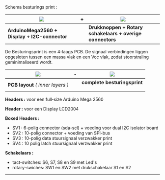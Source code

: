 
Schema besturings print :

<a href= "https://github.com/costonisp/Meetzender/blob/master/documentation/besturing_print/DisplayArduinoMega1.pdf"><img src= "https://github.com/costonisp/Meetzender/blob/master/documentation/besturing_print/DisplayArduinoMega1TN.jpg"></a> | **+** | <a href= "https://github.com/costonisp/Meetzender/blob/master/documentation/besturing_print/DisplayArduinoMega2.pdf"><img src= "https://github.com/costonisp/Meetzender/blob/master/documentation/besturing_print/DisplayArduinoMega2TN.jpg" ></a>
--------------------------------------------- | --- |  --------------------------------------------
**ArduinoMega2560 + Display + I2C-connector** |  | **Drukknoppen + Rotary schakelaars + overige connectors**
<p>
De Besturingsprint is een 4-laags PCB. 
De signaal verbindingen liggen opgesloten tussen een massa vlak en een Vcc vlak, zodat stoorstraling geminimaliseerd wordt.
  
<a href= "https://github.com/costonisp/Meetzender/blob/master/documentation/besturing_print/DisplayArduinoBoard.pdf">           <img src="https://github.com/costonisp/Meetzender/blob/master/documentation/besturing_print/DisplayArduinoBrdTN.jpg"></a> |**-** | <a href= "https://github.com/costonisp/Meetzender/blob/master/documentation/besturing_print/DisplayArduino.jpg">           <img src="https://github.com/costonisp/Meetzender/blob/master/documentation/besturing_print/DisplayArduinoTN.jpg"></a>
--------------------------------------------- | --- | ---------------------------------------------------
  **PCB layout** *( inner layers )* | |   **complete besturingsprint**<p>
  
**Headers :** voor een full-size Arduino Mega 2560

**Header  :** voor een Display LCD2004

**Boxed Headers :**
<ul>
  <li> SV1 :  6-polig connector (sda-scl) + voeding voor dual I2C isolator board  </li>
  <li> SV2 : 10-polig connector + voeding van SPI-bus </li>
  <li> SV3 : 10-polig data stuursignaal verzwakker print </li>
  <li> SV4 : 10 polig latch stuursignaal verzwakker print </li>
</ul>

**Schakelaars :**
<ul>
    <li> tact-switches:  S6, S7, S8 en S9  met Led's </li>
    <li> rotary-swiches: SW1 en SW2  met drukschakelaar S1 en S2 </li>
</ul>
<hr>
